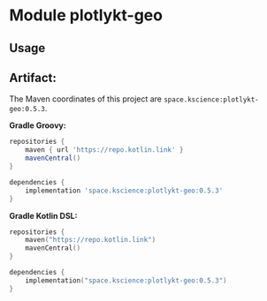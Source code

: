 # Module plotlykt-geo



## Usage

## Artifact:

The Maven coordinates of this project are `space.kscience:plotlykt-geo:0.5.3`.

**Gradle Groovy:**
```groovy
repositories {
    maven { url 'https://repo.kotlin.link' }
    mavenCentral()
}

dependencies {
    implementation 'space.kscience:plotlykt-geo:0.5.3'
}
```
**Gradle Kotlin DSL:**
```kotlin
repositories {
    maven("https://repo.kotlin.link")
    mavenCentral()
}

dependencies {
    implementation("space.kscience:plotlykt-geo:0.5.3")
}
```
